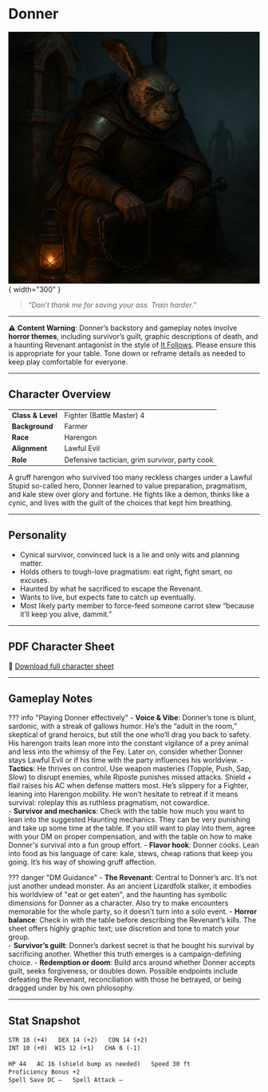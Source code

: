 # Donner

![Donner](assets/donner.png){ width="300" }

> *“Don’t thank me for saving your ass. Train harder.”*

---

⚠️ **Content Warning**: Donner’s backstory and gameplay notes involve **horror themes**, including survivor’s guilt, graphic descriptions of death, and a haunting Revenant antagonist in the style of [It Follows](https://sv.wikipedia.org/wiki/It_Follows). Please ensure this is appropriate for your table. Tone down or reframe details as needed to keep play comfortable for everyone.

---

## Character Overview

|                   |                                      |
| ----------------- | ------------------------------------ |
| **Class & Level** | Fighter (Battle Master) 4            |
| **Background**    | Farmer                               |
| **Race**          | Harengon                             |
| **Alignment**     | Lawful Evil                          |
| **Role**          | Defensive tactician, grim survivor, party cook |

A gruff harengon who survived too many reckless charges under a Lawful Stupid so-called hero, Donner learned to value preparation, pragmatism, and kale stew over glory and fortune. He fights like a demon, thinks like a cynic, and lives with the guilt of the choices that kept him breathing.

---

## Personality

* Cynical survivor, convinced luck is a lie and only wits and planning matter.
* Holds others to tough-love pragmatism: eat right, fight smart, no excuses.  
* Haunted by what he sacrificed to escape the Revenant.  
* Wants to live, but expects fate to catch up eventually.  
* Most likely party member to force-feed someone carrot stew “because it’ll keep you alive, dammit.”  

---

## PDF Character Sheet

📄 [Download full character sheet](assets/donner.pdf)

---

## Gameplay Notes

??? info "Playing Donner effectively"
	- **Voice & Vibe**: Donner’s tone is blunt, sardonic, with a streak of gallows humor. He’s the “adult in the room,” skeptical of grand heroics, but still the one who’ll drag you back to safety. His harengon traits lean more into the constant vigilance of a prey animal and less into the whimsy of the Fey. Later on, consider whether Donner stays Lawful Evil or if his time with the party influences his worldview.
	- **Tactics**: He thrives on control. Use weapon masteries (Topple, Push, Sap, Slow) to disrupt enemies, while Riposte punishes missed attacks. Shield + flail raises his AC when defense matters most. He’s slippery for a Fighter, leaning into Harengon mobility. He won’t hesitate to retreat if it means survival: roleplay this as ruthless pragmatism, not cowardice.  
	- **Survivor and mechanics**: Check with the table how much you want to lean into the suggested Haunting mechanics. They can be very punishing and take up some time at the table. If you still want to play into them, agree with your DM on proper compensation, and with the table on how to make Donner's survival into a fun group effort.
	- **Flavor hook**: Donner cooks. Lean into food as his language of care: kale, stews, cheap rations that keep you going. It’s his way of showing gruff affection.

??? danger "DM Guidance"
	- **The Revenant**: Central to Donner’s arc. It’s not just another undead monster. As an ancient Lizardfolk stalker, it embodies his worldview of "eat or get eaten", and the haunting has symbolic dimensions for Donner as a character. Also try to make encounters memorable for the whole party, so it doesn't turn into a solo event.
	- **Horror balance**: Check in with the table before describing the Revenant’s kills. The sheet offers highly graphic text; use discretion and tone to match your group.  
	- **Survivor’s guilt**: Donner’s darkest secret is that he bought his survival by sacrificing another. Whether this truth emerges is a campaign-defining choice.
	- **Redemption or doom**: Build arcs around whether Donner accepts guilt, seeks forgiveness, or doubles down. Possible endpoints include defeating the Revenant, reconciliation with those he betrayed, or being dragged under by his own philosophy.

---

## Stat Snapshot

```text
STR 18 (+4)   DEX 14 (+2)   CON 14 (+2)
INT 10 (+0)  WIS 12 (+1)   CHA 8 (-1)

HP 44   AC 16 (shield bump as needed)   Speed 30 ft
Proficiency Bonus +2
Spell Save DC —   Spell Attack —
```
